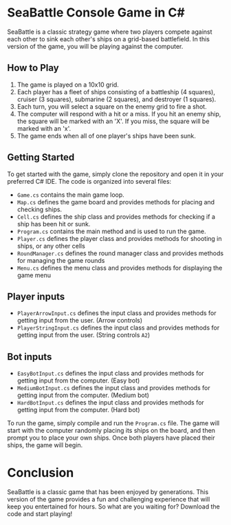# SeaBattle Console Game in C#

SeaBattle is a classic strategy game where two players compete against each other to sink each other's ships on a grid-based battlefield. In this version of the game, you will be playing against the computer. 

## How to Play

1. The game is played on a 10x10 grid.
2. Each player has a fleet of ships consisting of a battleship (4 squares), cruiser (3 squares), submarine (2 squares), and destroyer (1 squares).
3. Each turn, you will select a square on the enemy grid to fire a shot.
4. The computer will respond with a hit or a miss. If you hit an enemy ship, the square will be marked with an 'X'. If you miss, the square will be marked with an 'x'.
5. The game ends when all of one player's ships have been sunk.

## Getting Started

To get started with the game, simply clone the repository and open it in your preferred C# IDE. The code is organized into several files:

- `Game.cs` contains the main game loop.
- `Map.cs` defines the game board and provides methods for placing and checking ships.
- `Cell.cs` defines the ship class and provides methods for checking if a ship has been hit or sunk.
- `Program.cs` contains the main method and is used to run the game.
- `Player.cs` defines the player class and provides methods for shooting in ships, or any other cells
- `RoundManager.cs` defines the round manager class and provides methods for managing the game rounds
- `Menu.cs` defines the menu class and provides methods for displaying the game menu

## Player inputs
- `PlayerArrowInput.cs` defines the input class and provides methods for getting input from the user. (Arrow controls)
- `PlayerStringInput.cs` defines the input class and provides methods for getting input from the user. (String controls `A2`)

## Bot inputs
- `EasyBotInput.cs` defines the input class and provides methods for getting input from the computer. (Easy bot)
- `MediumBotInput.cs` defines the input class and provides methods for getting input from the computer. (Medium bot)
- `HardBotInput.cs` defines the input class and provides methods for getting input from the computer. (Hard bot)

To run the game, simply compile and run the `Program.cs` file. The game will start with the computer randomly placing its ships on the board, and then prompt you to place your own ships. Once both players have placed their ships, the game will begin.

# Conclusion

SeaBattle is a classic game that has been enjoyed by generations. This version of the game provides a fun and challenging experience that will keep you entertained for hours. So what are you waiting for? Download the code and start playing!
 
